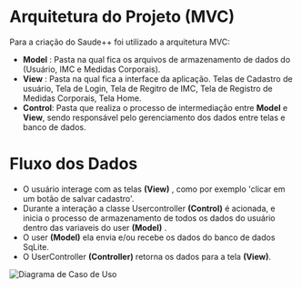 # Arquitetura do Projeto (MVC)

Para a criação do Saude++ foi utilizado a arquitetura MVC:

- **Model** : Pasta na qual fica os arquivos de armazenamento de dados do (Usuário, IMC e Medidas Corporais).
- **View** : Pasta na qual fica a interface da aplicação. Telas de Cadastro de usuário, Tela de Login, Tela de Regitro de IMC, Tela de Registro de Medidas Corporais, Tela Home.
- **Control**: Pasta que realiza o processo de intermediação entre **Model** e **View**, sendo responsável pelo gerenciamento dos dados entre telas e banco de dados.

# Fluxo dos Dados

- O usuário interage com as telas **(View)** , como por exemplo 'clicar em um botão de salvar cadastro'.
- Durante a interação a classe Usercontroller **(Control)** é acionada, e inicia o processo de armazenamento de todos os dados do usuário dentro das variaveis do user **(Model)** .
- O user **(Model)** ela envia e/ou recebe os dados do banco de dados SqLite.
- O UserController **(Controller)** retorna os dados para a tela **(View)**.

![Diagrama de Caso de Uso](docs/casodeuso.png)


